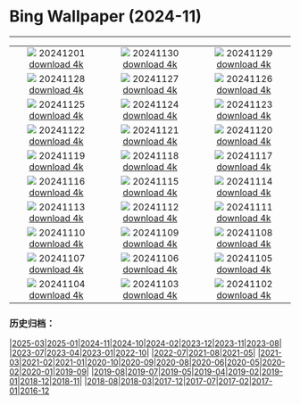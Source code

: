 # Bing Wallpaper (2024-11)
**************
| | | |
| :----: | :----: | :----: |
| ![](https://www.bing.com/th?id=OHR.KilchurnAutumn_ROW4010675515_1920x1080.jpg) 20241201 [download 4k](https://www.bing.com/th?id=OHR.KilchurnAutumn_ROW4010675515_UHD.jpg) | ![](https://www.bing.com/th?id=OHR.MtStMichel_ROW4006796643_1920x1080.jpg) 20241130 [download 4k](https://www.bing.com/th?id=OHR.MtStMichel_ROW4006796643_UHD.jpg) | ![](https://www.bing.com/th?id=OHR.AssiniboineTS_ROW4675507438_1920x1080.jpg) 20241129 [download 4k](https://www.bing.com/th?id=OHR.AssiniboineTS_ROW4675507438_UHD.jpg) |
| ![](https://www.bing.com/th?id=OHR.SemoisRiver_ROW4510626707_1920x1080.jpg) 20241128 [download 4k](https://www.bing.com/th?id=OHR.SemoisRiver_ROW4510626707_UHD.jpg) | ![](https://www.bing.com/th?id=OHR.TrulliGrove_ROW4317379602_1920x1080.jpg) 20241127 [download 4k](https://www.bing.com/th?id=OHR.TrulliGrove_ROW4317379602_UHD.jpg) | ![](https://www.bing.com/th?id=OHR.AmboseliGiraffes_ROW0162747010_1920x1080.jpg) 20241126 [download 4k](https://www.bing.com/th?id=OHR.AmboseliGiraffes_ROW0162747010_UHD.jpg) |
| ![](https://www.bing.com/th?id=OHR.SonomaCoast_ROW3878419816_1920x1080.jpg) 20241125 [download 4k](https://www.bing.com/th?id=OHR.SonomaCoast_ROW3878419816_UHD.jpg) | ![](https://www.bing.com/th?id=OHR.FibonacciAloe_ROW3509293610_1920x1080.jpg) 20241124 [download 4k](https://www.bing.com/th?id=OHR.FibonacciAloe_ROW3509293610_UHD.jpg) | ![](https://www.bing.com/th?id=OHR.ZafraCastle_ROW3332060714_1920x1080.jpg) 20241123 [download 4k](https://www.bing.com/th?id=OHR.ZafraCastle_ROW3332060714_UHD.jpg) |
| ![](https://www.bing.com/th?id=OHR.LionCubs_ROW2972211378_1920x1080.jpg) 20241122 [download 4k](https://www.bing.com/th?id=OHR.LionCubs_ROW2972211378_UHD.jpg) | ![](https://www.bing.com/th?id=OHR.PontBordeaux_ROW2724268196_1920x1080.jpg) 20241121 [download 4k](https://www.bing.com/th?id=OHR.PontBordeaux_ROW2724268196_UHD.jpg) | ![](https://www.bing.com/th?id=OHR.TasmansArch_ROW1494277612_1920x1080.jpg) 20241120 [download 4k](https://www.bing.com/th?id=OHR.TasmansArch_ROW1494277612_UHD.jpg) |
| ![](https://www.bing.com/th?id=OHR.PorthcawlLighthouse_ROW1281814132_1920x1080.jpg) 20241119 [download 4k](https://www.bing.com/th?id=OHR.PorthcawlLighthouse_ROW1281814132_UHD.jpg) | ![](https://www.bing.com/th?id=OHR.RedStag_ROW1122009740_1920x1080.jpg) 20241118 [download 4k](https://www.bing.com/th?id=OHR.RedStag_ROW1122009740_UHD.jpg) | ![](https://www.bing.com/th?id=OHR.FrieslandNetherlands_ROW0959501177_1920x1080.jpg) 20241117 [download 4k](https://www.bing.com/th?id=OHR.FrieslandNetherlands_ROW0959501177_UHD.jpg) |
| ![](https://www.bing.com/th?id=OHR.YiPengLanterns_ROW0791064534_1920x1080.jpg) 20241116 [download 4k](https://www.bing.com/th?id=OHR.YiPengLanterns_ROW0791064534_UHD.jpg) | ![](https://www.bing.com/th?id=OHR.ManarolaItaly_ROW3446611926_1920x1080.jpg) 20241115 [download 4k](https://www.bing.com/th?id=OHR.ManarolaItaly_ROW3446611926_UHD.jpg) | ![](https://www.bing.com/th?id=OHR.KelpForest_ROW3326662515_1920x1080.jpg) 20241114 [download 4k](https://www.bing.com/th?id=OHR.KelpForest_ROW3326662515_UHD.jpg) |
| ![](https://www.bing.com/th?id=OHR.CoveArch_ROW3082849932_1920x1080.jpg) 20241113 [download 4k](https://www.bing.com/th?id=OHR.CoveArch_ROW3082849932_UHD.jpg) | ![](https://www.bing.com/th?id=OHR.Banff24_ROW2964082946_1920x1080.jpg) 20241112 [download 4k](https://www.bing.com/th?id=OHR.Banff24_ROW2964082946_UHD.jpg) | ![](https://www.bing.com/th?id=OHR.YucatanFlamingos_ROW2801989709_1920x1080.jpg) 20241111 [download 4k](https://www.bing.com/th?id=OHR.YucatanFlamingos_ROW2801989709_UHD.jpg) |
| ![](https://www.bing.com/th?id=OHR.MoroccoMilkyWay_ROW2511073196_1920x1080.jpg) 20241110 [download 4k](https://www.bing.com/th?id=OHR.MoroccoMilkyWay_ROW2511073196_UHD.jpg) | ![](https://www.bing.com/th?id=OHR.GlacialRivers_ROW2329464113_1920x1080.jpg) 20241109 [download 4k](https://www.bing.com/th?id=OHR.GlacialRivers_ROW2329464113_UHD.jpg) | ![](https://www.bing.com/th?id=OHR.CanadaWolves_ROW1146778576_1920x1080.jpg) 20241108 [download 4k](https://www.bing.com/th?id=OHR.CanadaWolves_ROW1146778576_UHD.jpg) |
| ![](https://www.bing.com/th?id=OHR.ShiShiBeach_ROW0645631083_1920x1080.jpg) 20241107 [download 4k](https://www.bing.com/th?id=OHR.ShiShiBeach_ROW0645631083_UHD.jpg) | ![](https://www.bing.com/th?id=OHR.LencoisMaranhao_ROW0281331597_1920x1080.jpg) 20241106 [download 4k](https://www.bing.com/th?id=OHR.LencoisMaranhao_ROW0281331597_UHD.jpg) | ![](https://www.bing.com/th?id=OHR.CumbriaAutumn_ROW9833146511_1920x1080.jpg) 20241105 [download 4k](https://www.bing.com/th?id=OHR.CumbriaAutumn_ROW9833146511_UHD.jpg) |
| ![](https://www.bing.com/th?id=OHR.YucatanBiosphere_ROW8274257412_1920x1080.jpg) 20241104 [download 4k](https://www.bing.com/th?id=OHR.YucatanBiosphere_ROW8274257412_UHD.jpg) | ![](https://www.bing.com/th?id=OHR.BisonYellowstone_ROW7352614492_1920x1080.jpg) 20241103 [download 4k](https://www.bing.com/th?id=OHR.BisonYellowstone_ROW7352614492_UHD.jpg) | ![](https://www.bing.com/th?id=OHR.VineyardsBlackForestFall_ROW7858513013_1920x1080.jpg) 20241102 [download 4k](https://www.bing.com/th?id=OHR.VineyardsBlackForestFall_ROW7858513013_UHD.jpg) |

### 历史归档：

|[2025-03](bing/2025-03/2025-03.md)|[2025-01](bing/2025-01/2025-01.md)|[2024-11](bing/2024-11/2024-11.md)|[2024-10](bing/2024-10/2024-10.md)|[2024-02](bing/2024-02/2024-02.md)|[2023-12](bing/2023-12/2023-12.md)|[2023-11](bing/2023-11/2023-11.md)|[2023-08](bing/2023-08/2023-08.md)|
|[2023-07](bing/2023-07/2023-07.md)|[2023-04](bing/2023-04/2023-04.md)|[2023-01](bing/2023-01/2023-01.md)|[2022-10](bing/2022-10/2022-10.md)|
|[2022-07](bing/2022-07/2022-07.md)|[2021-08](bing/2021-08/2021-08.md)|[2021-05](bing/2021-05/2021-05.md)|
|[2021-03](bing/2021-03/2021-03.md)|[2021-02](bing/2021-02/2021-02.md)|[2021-01](bing/2021-01/2021-01.md)|[2020-10](bing/2020-10/2020-10.md)|[2020-09](bing/2020-09/2020-09.md)|[2020-08](bing/2020-08/2020-08.md)|[2020-06](bing/2020-06/2020-06.md)|[2020-05](bing/2020-05/2020-05.md)|[2020-02](bing/2020-02/2020-02.md)|[2020-01](bing/2020-01/2020-01.md)|[2019-09](bing/2019-09/2019-09.md)|
|[2019-08](bing/2019-08/2019-08.md)|[2019-07](bing/2019-07/2019-07.md)|[2019-05](bing/2019-05/2019-05.md)|[2019-04](bing/2019-04/2019-04.md)|[2019-02](bing/2019-02/2019-02.md)|[2019-01](bing/2019-01/2019-01.md)|[2018-12](bing/2018-12/2018-12.md)|[2018-11](bing/2018-11/2018-11.md)|
|[2018-08](bing/2018-08/2018-08.md)|[2018-03](bing/2018-03/2018-03.md)|[2017-12](bing/2017-12/2017-12.md)|[2017-07](bing/2017-07/2017-07.md)|[2017-02](bing/2017-02/2017-02.md)|[2017-01](bing/2017-01/2017-01.md)|[2016-12](bing/2016-12/2016-12.md)